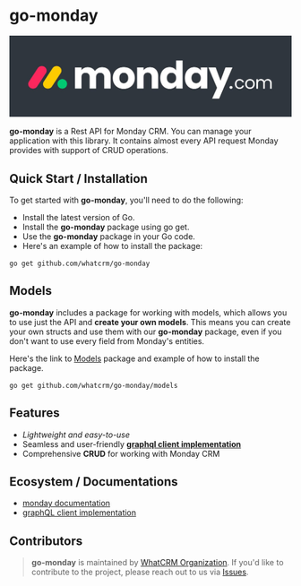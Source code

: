 #  go-monday
![Monday API Library](.github/monday_logo.png?raw=true)

**go-monday** is a Rest API for Monday CRM. You can manage
your application with this library. It contains almost every
API request Monday provides with support of CRUD operations.

## Quick Start / Installation

To get started with **go-monday**, you'll need to do the following:

- Install the latest version of Go.
- Install the **go-monday** package using go get.
- Use the **go-monday** package in your Go code.
- Here's an example of how to install the package:

```
go get github.com/whatcrm/go-monday
```

## Models

**go-monday** includes a package for working with models, which allows you to use just the API and **create your own models**.
This means you can create your own structs and use them with our **go-monday** package, 
even if you don't want to use every field from Monday's entities.

Here's the link to [Models](https://github.com/whatcrm/go-monday/models) package and example of how to install the package.

```
go get github.com/whatcrm/go-monday/models
```

## Features

- *Lightweight and easy-to-use*
- Seamless and user-friendly **[graphql client implementation](https://github.com/hasura/go-graphql-client)**
- Comprehensive **CRUD** for working with Monday CRM

## Ecosystem / Documentations

- [monday documentation](https://developer.monday.com/api-reference/docs)
- [graphQL client implementation](https://github.com/hasura/go-graphql-client)


## Contributors

> **go-monday** is maintained by [WhatCRM Organization](https://github.com/whatcrm). 
> If you'd like to contribute to the project, please reach out to us via [Issues](https://github.com/whatcrm/go-monday/issues).